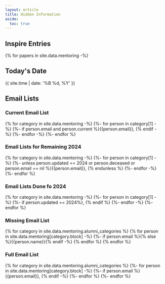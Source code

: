 ```yaml
---
layout: article
title: Hidden Information
aside:
  toc: true
---
```


## Inspire Entries

{% for papers in site.data.mentoring -%}


## Today's Date

{{ site.time | date: '%B %d, %Y' }}

## Email Lists

### Current Email List

{% for category in site.data.mentoring -%}
{%- for person in category[1] -%}
{%- if person.email and person.current %}{{person.email}}, {% endif -%}
{%- endfor -%}
{%- endfor %}

### Email Lists for Remaining 2024

{% for category in site.data.mentoring -%}
{%- for person in category[1] -%}
{%- unless person.updated == 2024 or person.deceased or person.email == nil %}{{person.email}}, {% endunless %}
{%- endfor -%}
{%- endfor %}

### Email Lists Done fo 2024

{% for category in site.data.mentoring -%}
{%- for person in category[1] -%}
{%- if person.updated == 2024%}, {% endif %}
{%- endfor -%}
{%- endfor %}


### Missing Email List

{% for category in site.data.mentoring.alumni_categories %}
{% for person in site.data.mentoring[category.block] -%}
{%- if person.email %}{% else %}{{person.name}}{% endif -%}
{% endfor %}
{% endfor %}


### Full Email List

{% for category in site.data.mentoring.alumni_categories %}
{%- for person in site.data.mentoring[category.block] -%}
{%- if person.email %}{{person.email}}, {% endif -%}
{%- endfor %}
{%- endfor %}
